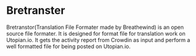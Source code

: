 # Bretranster
Bretranstor(Translation File Formater made by Breathewind) is an open source file formater. It is designed for format file for translation work on Utopian.io. It gets the activity report from Crowdin as input and perform a well formatted file for being posted on Utopian.io.
